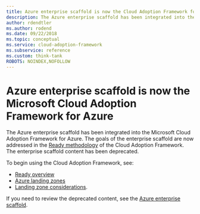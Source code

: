 ```yaml
---
title: Azure enterprise scaffold is now the Cloud Adoption Framework for Azure
description: The Azure enterprise scaffold has been integrated into the Microsoft Cloud Adoption Framework for Azure.
author: rdendtler
ms.author: rodend
ms.date: 09/22/2018
ms.topic: conceptual
ms.service: cloud-adoption-framework
ms.subservice: reference
ms.custom: think-tank
ROBOTS: NOINDEX,NOFOLLOW
---
```


# Azure enterprise scaffold is now the Microsoft Cloud Adoption Framework for Azure

The Azure enterprise scaffold has been integrated into the Microsoft Cloud Adoption Framework for Azure. The goals of the enterprise scaffold are now addressed in the [Ready methodology](../ready/index.md) of the Cloud Adoption Framework. The enterprise scaffold content has been deprecated.

To begin using the Cloud Adoption Framework, see:

- [Ready overview](../ready/index.md)
- [Azure landing zones](../ready/landing-zone/index.md)
- [Landing zone considerations](../ready/considerations/index.md).

If you need to review the deprecated content, see the [Azure enterprise scaffold](./migration-with-enterprise-scaffold.md).

